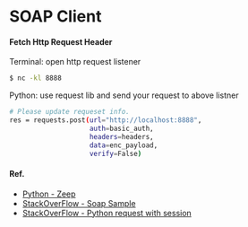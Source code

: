 # SOAP Client 

#### Fetch Http Request Header
Terminal: open http request listener
```sh
$ nc -kl 8888
```
Python: use request lib and send your request to above listner
```sh
# Please update requeset info.
res = requests.post(url="http://localhost:8888",
                    auth=basic_auth,
                    headers=headers,
                    data=enc_payload,
                    verify=False)
```



#### Ref.

* [Python - Zeep](https://python-zeep.readthedocs.io/en/master/) 
* [StackOverFlow - Soap Sample]
* [StackOverFlow - Python request with session](https://stackoverflow.com/questions/35516483/cookies-must-be-enabled-in-your-browser-python-requests)

[StackOverFlow - Soap Sample]: <https://stackoverflow.com/questions/15569330/making-a-soap-request-using-python-requests-module/26907113>

